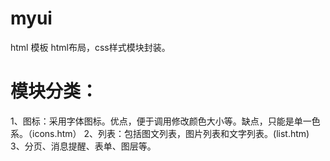 # myui
html 模板
html布局，css样式模块封装。

<h1>模块分类：</h1>
1、图标：采用字体图标。优点，便于调用修改颜色大小等。缺点，只能是单一色系。（icons.htm）
2、列表：包括图文列表，图片列表和文字列表。(list.htm)
3、分页、消息提醒、表单、图层等。